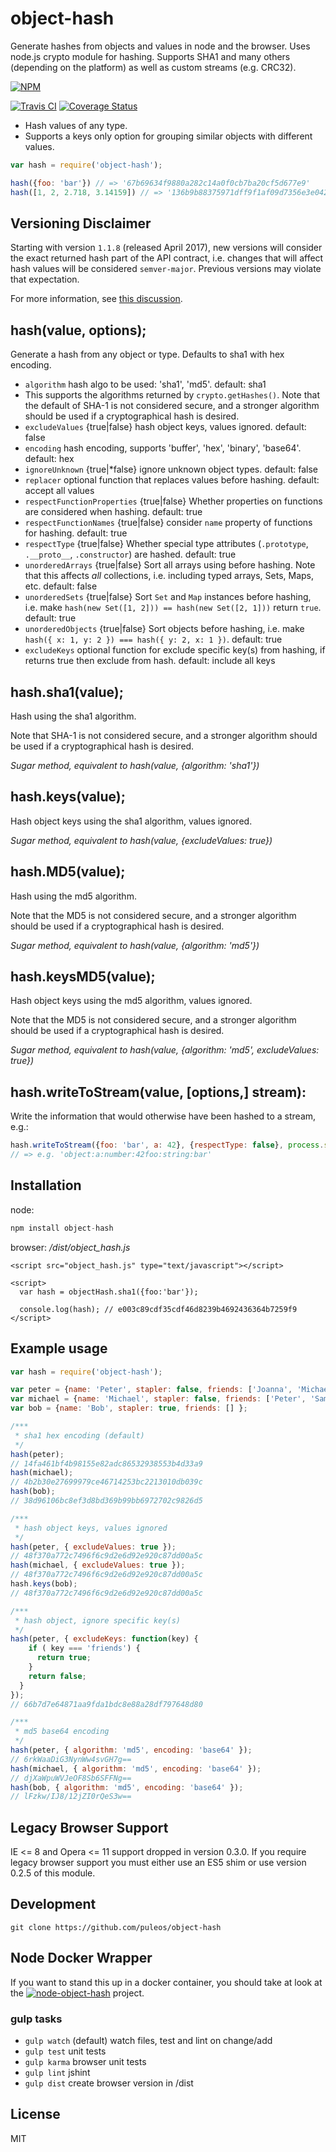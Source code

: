 # object-hash

Generate hashes from objects and values in node and the browser.  Uses node.js
crypto module for hashing.  Supports SHA1 and many others (depending on the platform)
as well as custom streams (e.g. CRC32).

[![NPM](https://nodei.co/npm/object-hash.png?downloads=true&downloadRank=true)](https://www.npmjs.com/package/object-hash)

[![Travis CI](https://secure.travis-ci.org/puleos/object-hash.png?branch=master)](https://secure.travis-ci.org/puleos/object-hash?branch=master)
[![Coverage Status](https://coveralls.io/repos/puleos/object-hash/badge.svg?branch=master&service=github)](https://coveralls.io/github/puleos/object-hash?branch=master)

* Hash values of any type.
* Supports a keys only option for grouping similar objects with different values.

```js
var hash = require('object-hash');

hash({foo: 'bar'}) // => '67b69634f9880a282c14a0f0cb7ba20cf5d677e9'
hash([1, 2, 2.718, 3.14159]) // => '136b9b88375971dff9f1af09d7356e3e04281951'
```

## Versioning Disclaimer

Starting with version `1.1.8` (released April 2017), new versions will consider
the exact returned hash part of the API contract, i.e. changes that will affect
hash values will be considered `semver-major`. Previous versions may violate
that expectation.

For more information, see [this discussion](https://github.com/puleos/object-hash/issues/30).

## hash(value, options);
Generate a hash from any object or type.  Defaults to sha1 with hex encoding.
*  `algorithm` hash algo to be used: 'sha1', 'md5'. default: sha1
  *  This supports the algorithms returned by `crypto.getHashes()`. Note that the default of SHA-1 is not considered secure, and a stronger algorithm should be used if a cryptographical hash is desired.
*  `excludeValues` {true|false} hash object keys, values ignored. default: false
*  `encoding` hash encoding, supports 'buffer', 'hex', 'binary', 'base64'. default: hex
*  `ignoreUnknown` {true|*false} ignore unknown object types. default: false
*  `replacer` optional function that replaces values before hashing. default: accept all values
*  `respectFunctionProperties` {true|false} Whether properties on functions are considered when hashing. default: true
*  `respectFunctionNames` {true|false} consider `name` property of functions for hashing. default: true
*  `respectType` {true|false} Whether special type attributes (`.prototype`, `.__proto__`, `.constructor`)
   are hashed. default: true
*  `unorderedArrays` {true|false} Sort all arrays using before hashing. Note that this affects *all* collections,
   i.e. including typed arrays, Sets, Maps, etc. default: false
*  `unorderedSets` {true|false} Sort `Set` and `Map` instances before hashing, i.e. make
   `hash(new Set([1, 2])) == hash(new Set([2, 1]))` return `true`. default: true
*  `unorderedObjects` {true|false} Sort objects before hashing, i.e. make `hash({ x: 1, y: 2 }) === hash({ y: 2, x: 1 })`. default: true
*  `excludeKeys` optional function for exclude specific key(s) from hashing, if returns true then exclude from hash. default: include all keys

## hash.sha1(value);
Hash using the sha1 algorithm.

Note that SHA-1 is not considered secure, and a stronger algorithm should be used if a cryptographical hash is desired.

*Sugar method, equivalent to hash(value, {algorithm: 'sha1'})*

## hash.keys(value);
Hash object keys using the sha1 algorithm, values ignored.

*Sugar method, equivalent to hash(value, {excludeValues: true})*

## hash.MD5(value);
Hash using the md5 algorithm.

Note that the MD5 is not considered secure, and a stronger algorithm should be used if a cryptographical hash is desired.

*Sugar method, equivalent to hash(value, {algorithm: 'md5'})*

## hash.keysMD5(value);
Hash object keys using the md5 algorithm, values ignored.

Note that the MD5 is not considered secure, and a stronger algorithm should be used if a cryptographical hash is desired.

*Sugar method, equivalent to hash(value, {algorithm: 'md5', excludeValues: true})*

## hash.writeToStream(value, [options,] stream):
Write the information that would otherwise have been hashed to a stream, e.g.:
```js
hash.writeToStream({foo: 'bar', a: 42}, {respectType: false}, process.stdout)
// => e.g. 'object:a:number:42foo:string:bar'
```

## Installation

node:
```js
npm install object-hash
```

browser: */dist/object_hash.js*
```
<script src="object_hash.js" type="text/javascript"></script>

<script>
  var hash = objectHash.sha1({foo:'bar'});

  console.log(hash); // e003c89cdf35cdf46d8239b4692436364b7259f9
</script>
```

## Example usage
```js
var hash = require('object-hash');

var peter = {name: 'Peter', stapler: false, friends: ['Joanna', 'Michael', 'Samir'] };
var michael = {name: 'Michael', stapler: false, friends: ['Peter', 'Samir'] };
var bob = {name: 'Bob', stapler: true, friends: [] };

/***
 * sha1 hex encoding (default)
 */
hash(peter);
// 14fa461bf4b98155e82adc86532938553b4d33a9
hash(michael);
// 4b2b30e27699979ce46714253bc2213010db039c
hash(bob);
// 38d96106bc8ef3d8bd369b99bb6972702c9826d5

/***
 * hash object keys, values ignored
 */
hash(peter, { excludeValues: true });
// 48f370a772c7496f6c9d2e6d92e920c87dd00a5c
hash(michael, { excludeValues: true });
// 48f370a772c7496f6c9d2e6d92e920c87dd00a5c
hash.keys(bob);
// 48f370a772c7496f6c9d2e6d92e920c87dd00a5c

/***
 * hash object, ignore specific key(s)
 */
hash(peter, { excludeKeys: function(key) {
    if ( key === 'friends') {
      return true;
    }
    return false;
  }
});
// 66b7d7e64871aa9fda1bdc8e88a28df797648d80

/***
 * md5 base64 encoding
 */
hash(peter, { algorithm: 'md5', encoding: 'base64' });
// 6rkWaaDiG3NynWw4svGH7g==
hash(michael, { algorithm: 'md5', encoding: 'base64' });
// djXaWpuWVJeOF8Sb6SFFNg==
hash(bob, { algorithm: 'md5', encoding: 'base64' });
// lFzkw/IJ8/12jZI0rQeS3w==
```

## Legacy Browser Support
IE <= 8 and Opera <= 11 support dropped in version 0.3.0.  If you require
legacy browser support you must either use an ES5 shim or use version 0.2.5
of this module.

## Development

```
git clone https://github.com/puleos/object-hash
```

## Node Docker Wrapper

If you want to stand this up in a docker container, you should take at look
at the [![node-object-hash](https://github.com/bean5/node-object-hash)](https://github.com/bean5/node-object-hash) project.

### gulp tasks
* `gulp watch` (default) watch files, test and lint on change/add
* `gulp test` unit tests
* `gulp karma` browser unit tests
* `gulp lint` jshint
* `gulp dist` create browser version in /dist

## License
MIT
